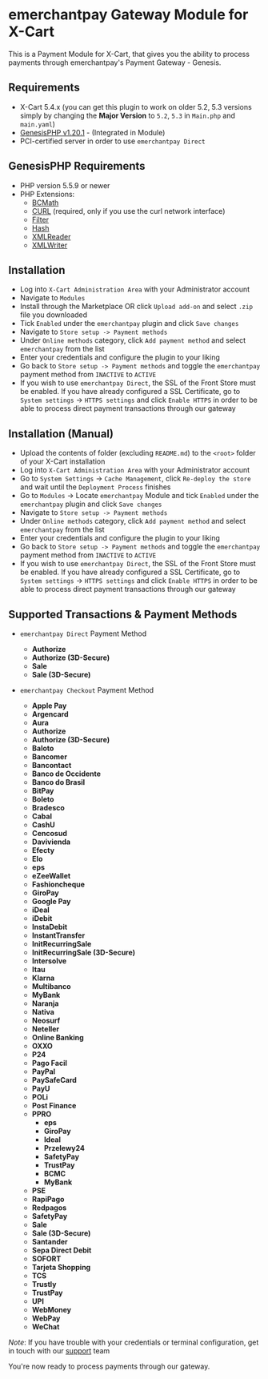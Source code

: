emerchantpay Gateway Module for X-Cart
======================================

This is a Payment Module for X-Cart, that gives you the ability to process payments through emerchantpay's Payment Gateway - Genesis.

Requirements
------------

* X-Cart 5.4.x (you can get this plugin to work on older 5.2, 5.3 versions simply by changing the __Major Version__ to ```5.2```, ```5.3``` in ```Main.php``` and ```main.yaml```)
* [GenesisPHP v1.20.1](https://github.com/GenesisGateway/genesis_php/releases/tag/1.20.1) - (Integrated in Module)
* PCI-certified server in order to use ```emerchantpay Direct```

GenesisPHP Requirements
------------

* PHP version 5.5.9 or newer
* PHP Extensions:
    * [BCMath](https://php.net/bcmath)
    * [CURL](https://php.net/curl) (required, only if you use the curl network interface)
    * [Filter](https://php.net/filter)
    * [Hash](https://php.net/hash)
    * [XMLReader](https://php.net/xmlreader)
    * [XMLWriter](https://php.net/xmlwriter)

Installation
------------

* Log into ```X-Cart Administration Area``` with your Administrator account
* Navigate to ```Modules```
* Install through the Marketplace OR click ```Upload add-on``` and select  ```.zip``` file you downloaded
* Tick ```Enabled``` under the ```emerchantpay``` plugin and click ```Save changes```
* Navigate to ```Store setup -> Payment methods```
* Under ```Online methods``` category, click ```Add payment method``` and select ```emerchantpay``` from the list
* Enter your credentials and configure the plugin to your liking
* Go back to ```Store setup -> Payment methods``` and toggle the ```emerchantpay``` payment method from ```INACTIVE``` to ```ACTIVE```
* If you wish to use ```emerchantpay Direct```, the SSL of the Front Store must be enabled. 
If you have already configured a SSL Certificate, go to ```System settings``` -> ```HTTPS settings``` and click ```Enable HTTPS``` in order to be able to process direct payment transactions through our gateway

Installation (Manual)
------------

* Upload the contents of folder (excluding ```README.md```) to the ```<root>``` folder of your X-Cart installation
* Log into ```X-Cart Administration Area``` with your Administrator account
* Go to ```System Settings``` -> ```Cache Management```, click ```Re-deploy the store``` and wait until the ```Deployment Process``` finishes
* Go to ```Modules``` -> Locate ```emerchantpay``` Module and tick ```Enabled``` under the ```emerchantpay``` plugin and click ```Save changes```
* Navigate to ```Store setup -> Payment methods```
* Under ```Online methods``` category, click ```Add payment method``` and select ```emerchantpay``` from the list
* Enter your credentials and configure the plugin to your liking
* Go back to ```Store setup -> Payment methods``` and toggle the ```emerchantpay``` payment method from ```INACTIVE``` to ```ACTIVE```
* If you wish to use ```emerchantpay Direct```, the SSL of the Front Store must be enabled. 
If you have already configured a SSL Certificate, go to ```System settings``` -> ```HTTPS settings``` and click ```Enable HTTPS``` in order to be able to process direct payment transactions through our gateway

Supported Transactions & Payment Methods
---------------------
* ```emerchantpay Direct``` Payment Method
  * __Authorize__
  * __Authorize (3D-Secure)__
  * __Sale__
  * __Sale (3D-Secure)__

* ```emerchantpay Checkout``` Payment Method
  * __Apple Pay__
  * __Argencard__
  * __Aura__
  * __Authorize__
  * __Authorize (3D-Secure)__
  * __Baloto__
  * __Bancomer__
  * __Bancontact__
  * __Banco de Occidente__
  * __Banco do Brasil__
  * __BitPay__
  * __Boleto__
  * __Bradesco__
  * __Cabal__
  * __CashU__
  * __Cencosud__
  * __Davivienda__
  * __Efecty__
  * __Elo__
  * __eps__
  * __eZeeWallet__
  * __Fashioncheque__
  * __GiroPay__
  * __Google Pay__
  * __iDeal__
  * __iDebit__
  * __InstaDebit__
  * __InstantTransfer__
  * __InitRecurringSale__
  * __InitRecurringSale (3D-Secure)__
  * __Intersolve__
  * __Itau__
  * __Klarna__
  * __Multibanco__
  * __MyBank__
  * __Naranja__
  * __Nativa__
  * __Neosurf__
  * __Neteller__
  * __Online Banking__
  * __OXXO__
  * __P24__
  * __Pago Facil__
  * __PayPal__
  * __PaySafeCard__
  * __PayU__
  * __POLi__
  * __Post Finance__
  * __PPRO__
    * __eps__
    * __GiroPay__
    * __Ideal__
    * __Przelewy24__
    * __SafetyPay__
    * __TrustPay__
    * __BCMC__
    * __MyBank__
  * __PSE__
  * __RapiPago__
  * __Redpagos__
  * __SafetyPay__
  * __Sale__
  * __Sale (3D-Secure)__
  * __Santander__
  * __Sepa Direct Debit__
  * __SOFORT__
  * __Tarjeta Shopping__
  * __TCS__
  * __Trustly__
  * __TrustPay__
  * __UPI__
  * __WebMoney__
  * __WebPay__
  * __WeChat__

_Note_: If you have trouble with your credentials or terminal configuration, get in touch with our [support] team

You're now ready to process payments through our gateway.

[support]: mailto:tech-support@emerchantpay.net
